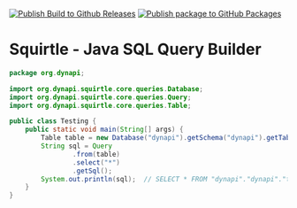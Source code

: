 [![Publish Build to Github Releases](https://github.com/DynAPI/org.dynapi.squirtle/actions/workflows/publish-release.yaml/badge.svg)](https://github.com/DynAPI/org.dynapi.squirtle/actions/workflows/publish-release.yaml)
[![Publish package to GitHub Packages](https://github.com/DynAPI/org.dynapi.squirtle/actions/workflows/publish-package.yaml/badge.svg)](https://github.com/DynAPI/org.dynapi.squirtle/actions/workflows/publish-package.yaml)
# Squirtle - Java SQL Query Builder

```java
package org.dynapi;

import org.dynapi.squirtle.core.queries.Database;
import org.dynapi.squirtle.core.queries.Query;
import org.dynapi.squirtle.core.queries.Table;

public class Testing {
    public static void main(String[] args) {
        Table table = new Database("dynapi").getSchema("dynapi").getTable("test");
        String sql = Query
                .from(table)
                .select("*")
                .getSql();
        System.out.println(sql);  // SELECT * FROM "dynapi"."dynapi"."test"
    }
}
```
